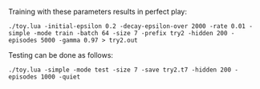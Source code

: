 Training with these parameters results in perfect play:

    ./toy.lua -initial-epsilon 0.2 -decay-epsilon-over 2000 -rate 0.01 -simple -mode train -batch 64 -size 7 -prefix try2 -hidden 200 -episodes 5000 -gamma 0.97 > try2.out

Testing can be done as follows:

    ./toy.lua -simple -mode test -size 7 -save try2.t7 -hidden 200 -episodes 1000 -quiet
